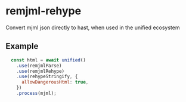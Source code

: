 # remjml-rehype

Convert mjml json directly to hast, when used in the unified ecosystem

## Example

```javascript
  const html = await unified()
    .use(remjmlParse)
    .use(remjmlRehype)
    .use(rehypeStringify, {
      allowDangerousHtml: true,
    })
    .process(mjml);
```